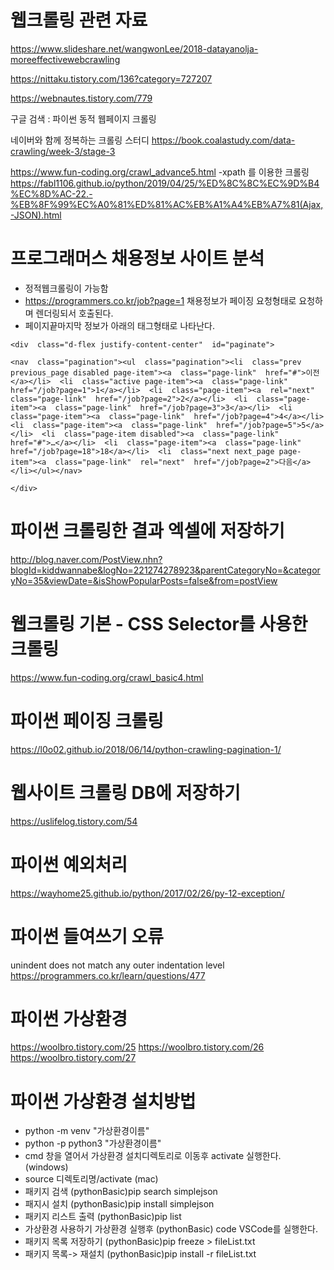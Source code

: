 # 웹크롤링 관련 자료 

https://www.slideshare.net/wangwonLee/2018-datayanolja-moreeffectivewebcrawling


https://nittaku.tistory.com/136?category=727207

https://webnautes.tistory.com/779

구글 검색 : 파이썬 동적 웹페이지 크롤링

네이버와 함께 정복하는 크롤링 스터디
https://book.coalastudy.com/data-crawling/week-3/stage-3

https://www.fun-coding.org/crawl_advance5.html  -xpath 를 이용한 크롤링 
https://fabl1106.github.io/python/2019/04/25/%ED%8C%8C%EC%9D%B4%EC%8D%AC-22.-%EB%8F%99%EC%A0%81%ED%81%AC%EB%A1%A4%EB%A7%81(Ajax,-JSON).html




# 프로그래머스 채용정보 사이트 분석 
- 정적웹크롤링이 가능함 
- https://programmers.co.kr/job?page=1 채용정보가 페이징 요청형태로 요청하며 렌더링되서 호출된다. 
- 페이지끝마지막 정보가 아래의 태그형태로 나타난다. 
```
<div  class="d-flex justify-content-center"  id="paginate">

<nav  class="pagination"><ul  class="pagination"><li  class="prev previous_page disabled page-item"><a  class="page-link"  href="#">이전</a></li>  <li  class="active page-item"><a  class="page-link"  href="/job?page=1">1</a></li>  <li  class="page-item"><a  rel="next"  class="page-link"  href="/job?page=2">2</a></li>  <li  class="page-item"><a  class="page-link"  href="/job?page=3">3</a></li>  <li  class="page-item"><a  class="page-link"  href="/job?page=4">4</a></li>  <li  class="page-item"><a  class="page-link"  href="/job?page=5">5</a></li>  <li  class="page-item disabled"><a  class="page-link"  href="#">…</a></li>  <li  class="page-item"><a  class="page-link"  href="/job?page=18">18</a></li>  <li  class="next next_page page-item"><a  class="page-link"  rel="next"  href="/job?page=2">다음</a></li></ul></nav>

</div>

```

# 파이썬 크롤링한 결과 엑셀에 저장하기 
http://blog.naver.com/PostView.nhn?blogId=kiddwannabe&logNo=221274278923&parentCategoryNo=&categoryNo=35&viewDate=&isShowPopularPosts=false&from=postView


# 웹크롤링 기본 - CSS Selector를 사용한 크롤링
https://www.fun-coding.org/crawl_basic4.html

# 파이썬 페이징 크롤링
https://l0o02.github.io/2018/06/14/python-crawling-pagination-1/

# 웹사이트 크롤링 DB에 저장하기
https://uslifelog.tistory.com/54


# 파이썬 예외처리
https://wayhome25.github.io/python/2017/02/26/py-12-exception/

# 파이썬 들여쓰기 오류
unindent does not match any outer indentation level
https://programmers.co.kr/learn/questions/477


# 파이썬 가상환경 
https://woolbro.tistory.com/25
https://woolbro.tistory.com/26
https://woolbro.tistory.com/27

# 파이썬 가상환경 설치방법
- python -m venv "가상환경이름"
- python -p python3 "가상환경이름"
- cmd 창을 열어서 가상환경 설치디렉토리로 이동후 activate 실행한다. (windows)
- source 디렉토리명/activate (mac)
- 패키지 검색 (pythonBasic)pip search simplejson
- 패지시 설치 (pythonBasic)pip install simplejson
- 패키지 리스트 출력 (pythonBasic)pip list
- 가상환경 사용하기 가상환경 실행후 (pythonBasic) code   VSCode를 실행한다.
- 패키지 목록 저장하기 (pythonBasic)pip freeze > fileList.txt
- 패키지 목록-> 재설치 (pythonBasic)pip install -r fileList.txt

